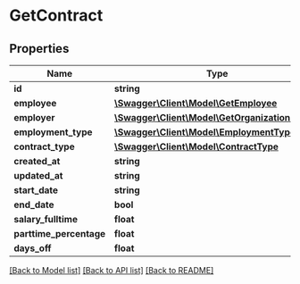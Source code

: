 # GetContract

## Properties

 Name                    | Type                                                                        | Description | Notes      
-------------------------|-----------------------------------------------------------------------------|-------------|------------
 **id**                  | **string**                                                                  |             | [optional] 
 **employee**            | [**\Swagger\Client\Model\GetEmployee**](GetEmployee.md)                     |             | [optional] 
 **employer**            | [**\Swagger\Client\Model\GetOrganizationSimple**](GetOrganizationSimple.md) |             | [optional] 
 **employment_type**     | [**\Swagger\Client\Model\EmploymentType**](EmploymentType.md)               |             | [optional] 
 **contract_type**       | [**\Swagger\Client\Model\ContractType**](ContractType.md)                   |             | [optional] 
 **created_at**          | **string**                                                                  |             | [optional] 
 **updated_at**          | **string**                                                                  |             | [optional] 
 **start_date**          | **string**                                                                  |             | [optional] 
 **end_date**            | **bool**                                                                    |             | [optional] 
 **salary_fulltime**     | **float**                                                                   |             | [optional] 
 **parttime_percentage** | **float**                                                                   |             | [optional] 
 **days_off**            | **float**                                                                   |             | [optional] 

[[Back to Model list]](../README.md#documentation-for-models) [[Back to API list]](../README.md#documentation-for-api-endpoints) [[Back to README]](../README.md)



